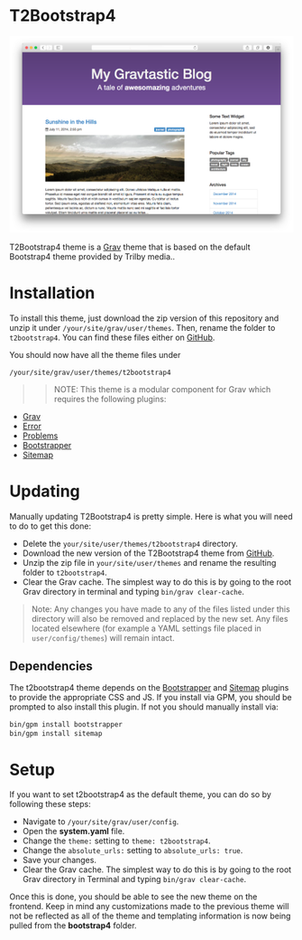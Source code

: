 # T2Bootstrap4

![Bootstrap](assets/readme_1.png?classes=pull-right&col-3)

T2Bootstrap4 theme is a [Grav](http://github.com/getgrav/grav) theme that is based on the default Bootstrap4 theme provided by Trilby media..

# Installation

To install this theme, just download the zip version of this repository and unzip it under `/your/site/grav/user/themes`. Then, rename the folder to `t2bootstrap4`. You can find these files either on [GitHub](https://github.com/stom66/grav-ts-bootstrap).

You should now have all the theme files under

    /your/site/grav/user/themes/t2bootstrap4

>> NOTE: This theme is a modular component for Grav which requires the following plugins:
* [Grav](http://github.com/getgrav/grav)
* [Error](https://github.com/getgrav/grav-theme-error) 
* [Problems](https://github.com/getgrav/grav-plugin-problems)
* [Bootstrapper](https://github.com/getgrav/grav-plugin-bootstrapper) 
* [Sitemap](https://github.com/getgrav/grav-plugin-sitemap)

# Updating

Manually updating T2Bootstrap4 is pretty simple. Here is what you will need to do to get this done:

* Delete the `your/site/user/themes/t2bootstrap4` directory.
* Download the new version of the T2Bootstrap4 theme from [GitHub](https://github.com/stom66/grav-ts-bootstrap).
* Unzip the zip file in `your/site/user/themes` and rename the resulting folder to `t2bootstrap4`.
* Clear the Grav cache. The simplest way to do this is by going to the root Grav directory in terminal and typing `bin/grav clear-cache`.

> Note: Any changes you have made to any of the files listed under this directory will also be removed and replaced by the new set. Any files located elsewhere (for example a YAML settings file placed in `user/config/themes`) will remain intact.

## Dependencies

The t2bootstrap4 theme depends on the [Bootstrapper](https://github.com/getgrav/grav-plugin-bootstrapper) and [Sitemap](https://github.com/getgrav/grav-plugin-sitemap) plugins to provide the appropriate CSS and JS. If you install via GPM, you should be prompted to also install this plugin.  If not you should manually install via:

    bin/gpm install bootstrapper
    bin/gpm install sitemap

# Setup

If you want to set t2bootstrap4 as the default theme, you can do so by following these steps:

* Navigate to `/your/site/grav/user/config`.
* Open the **system.yaml** file.
* Change the `theme:` setting to `theme: t2bootstrap4`.
* Change the `absolute_urls:` setting to `absolute_urls: true`.
* Save your changes.
* Clear the Grav cache. The simplest way to do this is by going to the root Grav directory in Terminal and typing `bin/grav clear-cache`.

Once this is done, you should be able to see the new theme on the frontend. Keep in mind any customizations made to the previous theme will not be reflected as all of the theme and templating information is now being pulled from the **bootstrap4** folder.